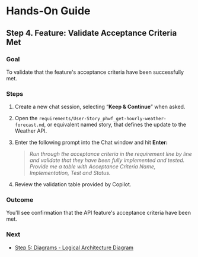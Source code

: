 # Hands-On Guide

## Step 4. Feature: Validate Acceptance Criteria Met

### **Goal**

To validate that the feature's acceptance criteria have been successfully met.
 

### **Steps**

1. Create a new chat session, selecting “**Keep & Continue**” when asked.

2. Open the `requirements/User-Story_phwf_get-hourly-weather-forecast.md`, or equivalent named story, that defines the update to the Weather API.

3. Enter the following prompt into the Chat window and hit **Enter:**  

   > _Run through the acceptance criteria in the requirement line by line and validate that they have been fully implemented and tested. Provide me a table with Acceptance Criteria Name, Implementation, Test and Status._  

4. Review the validation table provided by Copilot.


### **Outcome**

You'll see confirmation that the API feature's acceptance criteria have been met.
 

### **Next**

* [Step 5: Diagrams - Logical Architecture Diagram](step-5_logical-architecture-diagram.md)

